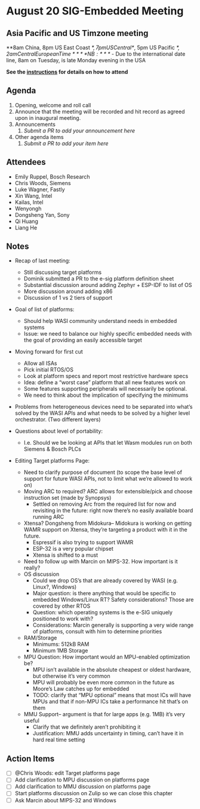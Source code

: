 # August 20 SIG-Embedded Meeting
## Asia Pacific and US Timzone meeting
**8am China, 8pm US East Coast *$*, 7pm US Central *$*, 5pm US Pacific *$*, 2am Central European Time**
**NB:** *$* - Due to the international date line, 8am on Tuesday, is late Monday evening in the USA

**See the [instructions](../README.md) for details on how to attend**

## Agenda

1. Opening, welcome and roll call
1. Announce that the meeting will be recorded and hit record as agreed upon in inaugural meeting. 
1. Announcements
    1. _Submit a PR to add your announcement here_
1. Other agenda items
    1. _Submit a PR to add your item here_

## Attendees

* Emily Ruppel, Bosch Research
* Chris Woods, Siemens
* Luke Wagner, Fastly
* Xin Wang, Intel
* Kailas, Intel
* Wenyongh
* Dongsheng Yan, Sony
* Qi Huang
* Liang He


## Notes
* Recap of last meeting: 
  * Still discussing target platforms
  * Dominik submitted a PR to the e-sig platform definition sheet
  * Substantial discussion around adding Zephyr + ESP-IDF to list of OS
  * More discussion around adding x86
  * Discussion of 1 vs 2 tiers of support

* Goal of list of platforms:
  * Should help WASI community understand needs in embedded systems
  * Issue: we need to balance our highly specific embedded needs with the goal of providing an easily accessible target

* Moving forward for first cut
  * Allow all ISAs
  * Pick initial RTOS/OS
  * Look at platform specs and report most restrictive hardware specs
  * Idea: define a “worst case” platform that all new features work on
  * Some features supporting peripherals will necessarily be optional.
  * We need to think about the implication of specifying the minimums
* Problems from heterogeneous devices need to be separated into what’s solved by
the WASI APIs and what needs to be solved by a higher level orchestrator. (Two
different layers)

* Questions about level of portability:
  * I.e. Should we be looking at APIs that let Wasm modules run on both Siemens &
  Bosch PLCs
* Editing Target platforms Page: 
  * Need to clarify purpose of document (to scope the base level of support for future WASI APIs, not to limit what we’re allowed to work on)
  * Moving ARC to required? ARC allows for extensible/pick and choose instruction set (made by Synopsys)
    * Settled on removing Arc from the required list for now and revisiting in the future: right now there’s no easily available board running ARC
  * Xtensa? Dongsheng from Midokura– Midokura is working on getting WAMR support on Xtensa, they’re targeting a product with it in the future.
    * Espressif is also trying to support WAMR
    * ESP-32 is a very popular chipset
    * Xtensa is shifted to a must
  * Need to follow up with Marcin on MIPS-32. How important is it really?
  * OS discussion
    * Could we drop OS’s that are already covered by WASI (e.g. Linux?, Windows)
    * Major question: is there anything that would be specific to embedded Windows/Linux RT? Safety considerations? Those are covered by other RTOS
    * Question: which operating systems is the e-SIG uniquely positioned to work with? 
    * Considerations: Marcin generally is supporting a very wide range of platforms, consult with him to determine priorities
  * RAM/Storage
    * Minimums: 512kB RAM
    * Minimum 1MB Storage
  * MPU Question: How important would an MPU-enabled optimization be? 
    * MPU isn’t available in the absolute cheapest or oldest hardware, but otherwise it’s very common
    * MPU will probably be even more common in the future as Moore’s Law catches up for embedded
    * TODO: clarify that “MPU optional” means that most ICs will have MPUs and that if non-MPU ICs take a performance hit that’s on them
  * MMU Support– argument is that for large apps (e.g. 1MB) it’s very useful 
    * Clarify that we definitely aren’t prohibiting it
    * Justification: MMU adds uncertainty in timing, can’t have it in hard real time setting

## Action Items
* [ ] @Chris Woods: edit Target platforms page
* [ ] Add clarification to MPU discussion on platforms page
* [ ] Add clarification to MMU discussion on platforms page
* [ ] Start platforms discussion on Zulip so we can close this chapter
* [ ] Ask Marcin about MIPS-32 and Windows
